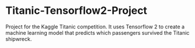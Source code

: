# Titanic-Tensorflow2-Project
Project for the Kaggle Titanic competition. It uses Tensorflow 2 to create a machine learning model that predicts which passengers survived the Titanic shipwreck. 
